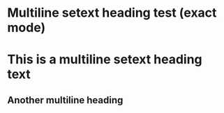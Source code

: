 # Multiline setext heading test (exact mode)

This is a multiline
setext heading text
=============

Another
multiline heading
---------------------

